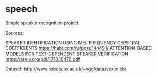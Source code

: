 # speech
Simple speaker recognition project

Sources:

SPEAKER IDENTIFICATION USING MEL FREQUENCY CEPSTRAL COEFFICIENTS https://habr.com/ru/post/144491/
ATTENTION-BASED MODELS FOR TEXT-DEPENDENT SPEAKER VERIFICATION https://arxiv.org/pdf/1710.10470.pdf

Dataset: http://www.robots.ox.ac.uk/~vgg/data/voxceleb/
